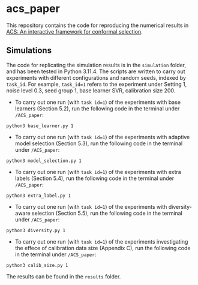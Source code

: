 # acs_paper
This repository contains the code for reproducing the numerical results in [ACS: An interactive framework for conformal selection](https://arxiv.org/pdf/2507.15825).

## Simulations
The code for replicating the simulation results is in the `simulation` folder, and has been tested in Python 3.11.4. 
The scripts are written to carry out experiments with different configurations and random seeds, indexed by `task_id`.
For example, `task_id=1` refers to the experiment under Setting 1, noise level 0.3, seed group 1, base learner SVR, calibration size 200.  
- To carry out one run (with `task id=1`) of the experiments with base learners (Section 5.2), run the following code in the terminal under `/ACS_paper`:
```
python3 base_learner.py 1
```
- To carry out one run (with `task id=1`) of the experiments with adaptive model selection (Section 5.3), run the following code in the terminal under `/ACS_paper`:
```
python3 model_selection.py 1
```
- To carry out one run (with `task id=1`) of the experiments with extra labels (Section 5.4), run the following code in the terminal under `/ACS_paper`:
```
python3 extra_label.py 1
```
- To carry out one run (with `task id=1`) of the experiments with diversity-aware selection (Section 5.5), run the following code in the terminal under `/ACS_paper`:
```
python3 diversity.py 1
```
- To carry out one run (with `task id=1`) of the experiments investigating the effece of calibration data size (Appendix C), run the following code in the terminal under `/ACS_paper`:
```
python3 calib_size.py 1
```
The results can be found in the `results` folder.

